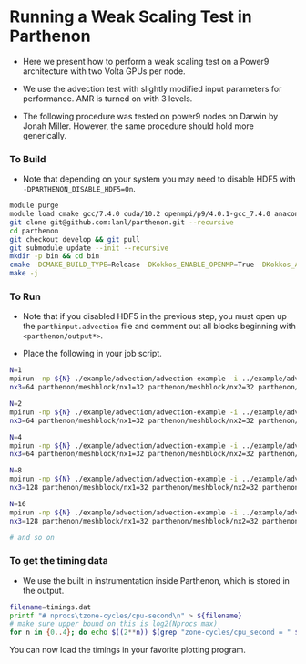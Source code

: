 Running a Weak Scaling Test in Parthenon
===

- Here we present how to perform a weak scaling test on a Power9
  architecture with two Volta GPUs per node.
  
- We use the advection test with slightly modified input parameters
  for performance. AMR is turned on with 3 levels.

- The following procedure was tested on power9 nodes on Darwin by
  Jonah Miller. However, the same procedure should hold more
  generically.

### To Build

- Note that depending on your system you may need to disable HDF5 with
  `-DPARTHENON_DISABLE_HDF5=On`.

```bash
module purge
module load cmake gcc/7.4.0 cuda/10.2 openmpi/p9/4.0.1-gcc_7.4.0 anaconda/Anaconda3.2019.10
git clone git@github.com:lanl/parthenon.git --recursive
cd parthenon
git checkout develop && git pull
git submodule update --init --recursive
mkdir -p bin && cd bin
cmake -DCMAKE_BUILD_TYPE=Release -DKokkos_ENABLE_OPENMP=True -DKokkos_ARCH_POWER9=True -DKokkos_ENABLE_CUDA=True -DKokkos_ARCH_VOLTA70=True -DCMAKE_CXX_COMPILER=${PWD}/../external/Kokkos/bin/nvcc_wrapper ..
make -j
```

### To Run

- Note that if you disabled HDF5 in the previous step, you must open
  up the `parthinput.advection` file and comment out all blocks
  beginning with `<parthenon/output*>`.

- Place the following in your job script.
```bash
N=1
mpirun -np ${N} ./example/advection/advection-example -i ../example/advection/parthinput.advection parthenon/time/nlim=10 parthenon/mesh/nx1=64 parthenon/mesh/nx2=64 parthenon/mesh/
nx3=64 parthenon/meshblock/nx1=32 parthenon/meshblock/nx2=32 parthenon/meshblock/nx3=32 | tee ${N}.out

N=2
mpirun -np ${N} ./example/advection/advection-example -i ../example/advection/parthinput.advection parthenon/time/nlim=10 parthenon/mesh/nx1=128 parthenon/mesh/nx2=64 parthenon/mesh/
nx3=64 parthenon/meshblock/nx1=32 parthenon/meshblock/nx2=32 parthenon/meshblock/nx3=32 | tee ${N}.out

N=4
mpirun -np ${N} ./example/advection/advection-example -i ../example/advection/parthinput.advection parthenon/time/nlim=10 parthenon/mesh/nx1=128 parthenon/mesh/nx2=128 parthenon/mesh/
nx3=64 parthenon/meshblock/nx1=32 parthenon/meshblock/nx2=32 parthenon/meshblock/nx3=32 | tee ${N}.out

N=8
mpirun -np ${N} ./example/advection/advection-example -i ../example/advection/parthinput.advection parthenon/time/nlim=10 parthenon/mesh/nx1=128 parthenon/mesh/nx2=128 parthenon/mesh/
nx3=128 parthenon/meshblock/nx1=32 parthenon/meshblock/nx2=32 parthenon/meshblock/nx3=32 | tee ${N}.out

N=16
mpirun -np ${N} ./example/advection/advection-example -i ../example/advection/parthinput.advection parthenon/time/nlim=10 parthenon/mesh/nx1=256 parthenon/mesh/nx2=128 parthenon/mesh/
nx3=128 parthenon/meshblock/nx1=32 parthenon/meshblock/nx2=32 parthenon/meshblock/nx3=32 | tee ${N}.out

# and so on
```

### To get the timing data

- We use the built in instrumentation inside Parthenon, which is stored in the output.

```bash
filename=timings.dat
printf "# nprocs\tzone-cycles/cpu-second\n" > ${filename}
# make sure upper bound on this is log2(Nprocs max)
for n in {0..4}; do echo $((2**n)) $(grep "zone-cycles/cpu_second = " $((2**n)).out | cut -d "=" -f 2) >> ${filename}; done
```

You can now load the timings in your favorite plotting program.

